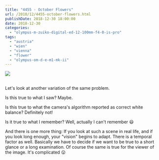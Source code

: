 ```yaml
---
title: "4455 - October Flowers"
url: /2018/12/4455-october-flowers.html
publishDate: 2018-12-30 18:00:00
date: 2018-12-30
categories: 
  - "olympus-m-zuiko-digital-ed-12-100mm-f4-0-is-pro"
tags: 
  - "austria"
  - "wien"
  - "vienna"
  - "flower"
  - "olympus-om-d-e-m1-mk-ii"
---
```

<div class="container">
<div class="center"><a target="_blank" href="https://d25zfm9zpd7gm5.cloudfront.net/1200x1200/2017/20171017_120114_lr.jpg"><img class="webfeedsFeaturedVisual" src="https://d25zfm9zpd7gm5.cloudfront.net/0600x0600/2017/20171017_120114_lr.jpg" /></a></div>
</div>
<br />

Let's look at another variation of the same problem. 

Is this true to what I saw? Maybe.

Is this true to what the camera's algorithm reported as correct
white balance? Definitely not!

Is it true to what I remember? Well, actually I can't remember
:smiley:

And there is one more thing: If you look at such a scene in real
life, and if you look long enough, your "vision" begins to adapt.
There is a temporal factor as well. Basically we have to decide if
we want to be true to a short glance or a long examination. Of
course the same is true for the viewer of the image. It's
complicated :stuck_out_tongue: